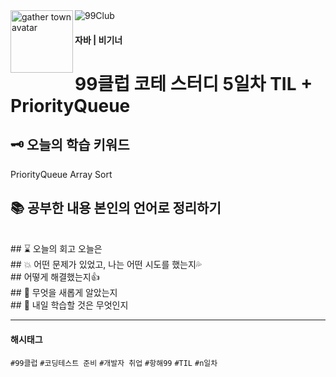 <img src="https://github.com/MinjuKang727/private/blob/main/I'm%20Super%20Junior/data/99club.png" alt="99Club">
<img src="https://github.com/MinjuKang727/private/blob/main/I'm%20Super%20Junior/data/flip.gif" alt="gather town avatar" width="100px" align="left">

#### 자바 | 비기너
# 99클럽 코테 스터디 5일차 TIL + PriorityQueue

## 🗝 오늘의 학습 키워드
PriorityQueue Array Sort
<br>
## 📚 공부한 내용 본인의 언어로 정리하기

<br>
## ⌛ 오늘의 회고
오늘은 

<br>
## 💥 어떤 문제가 있었고, 나는 어떤 시도를 했는지💦  

<br>
## 어떻게 해결했는지👍  

<br>
## 💬 무엇을 새롭게 알았는지  

<br>
## 💭 내일 학습할 것은 무엇인지

<br>

---
#### 해시태그
`#99클럽` `#코딩테스트 준비` `#개발자 취업` `#항해99` `#TIL` `#n일차`
